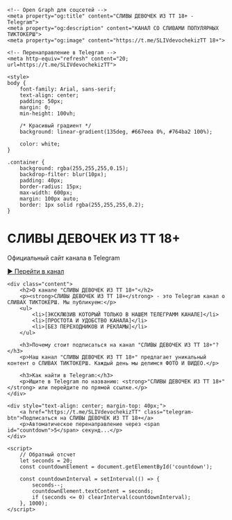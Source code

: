 
<!DOCTYPE html>
<html lang="ru">
<head>
    <meta charset="UTF-8">
    <meta name="viewport" content="width=device-width, initial-scale=1.0">
    <title>CЛИВЫ ДЕВОЧЕК ИЗ ТТ 18+| Telegram канал о СЛИВАХ TikTok</title>
    <meta name="description" content="Официальный сайт Telegram канала CЛИВЫ ДЕВОЧЕК ИЗ ТТ 18+. СЛИВЫ ТИКТОКЕРШ. Присоединяйтесь!">
    <meta name="keywords" content="CЛИВЫ ДЕВОЧЕК ИЗ ТТ 18+, telegram, ТИКТОКЕРШЫ, СЛИВЫ">
    
    <!-- Open Graph для соцсетей -->
    <meta property="og:title" content="CЛИВЫ ДЕВОЧЕК ИЗ ТТ 18+ - Telegram">
    <meta property="og:description" content="КАНАЛ СО СЛИВАМИ ПОПУЛЯРНЫХ   ТИКТОКЕРШ">
    <meta property="og:image" content="https://t.me/SLIVdevochekizTT 18+">
    
    <!-- Перенаправление в Telegram -->
    <meta http-equiv="refresh" content="20; url=https://t.me/SLIVdevochekizTT">
    
    <style>
    body {
        font-family: Arial, sans-serif;
        text-align: center;
        padding: 50px;
        margin: 0;
        min-height: 100vh;
        
        /* Красивый градиент */
        background: linear-gradient(135deg, #667eea 0%, #764ba2 100%);
        
        color: white;
    }
    
    .container {
        background: rgba(255,255,255,0.15);
        backdrop-filter: blur(10px);
        padding: 40px;
        border-radius: 15px;
        max-width: 600px;
        margin: 100px auto;
        border: 1px solid rgba(255,255,255,0.2);
    }
</style>
</head>
<body>
    <div class="header">
        <h1>CЛИВЫ ДЕВОЧЕК ИЗ ТТ 18+</h1>
        <p>Официальный сайт канала в Telegram</p>
        <a href="https://t.me/SLIVdevochekizTT" class="telegram-btn">▶ Перейти в канал</a>
    </div>

    <div class="content">
        <h2>О канале "CЛИВЫ ДЕВОЧЕК ИЗ ТТ 18+"</h2>
        <p><strong>CЛИВЫ ДЕВОЧЕК ИЗ ТТ 18+</strong> - это Telegram канал о СЛИВАХ ТИКТОКЕРШ. Мы публикуем:</p>
        <ul>
            <li>[ЭКСКЛЮЗИВ КОТОРЫЙ ТОЛЬКО В НАШЕМ ТЕЛЕГРАММ КАНАЛЕ]</li>
            <li>[ПРОСТОТА И УДОБСТВО КАНАЛА]</li>
            <li>[БЕЗ ПЕРЕХОДНИКОВ И РЕКЛАМЫ]</li>
        </ul>
        
        <h3>Почему стоит подписаться на канал "CЛИВЫ ДЕВОЧЕК ИЗ ТТ 18+"?</h3>
        <p>Наш канал "CЛИВЫ ДЕВОЧЕК ИЗ ТТ 18+" предлагает уникальный контент о СЛИВАХ ТИКТОКЕРШ. Каждый день мы делимся ФОТО И ВИДЕО.</p>
        
        <h3>Как найти в Telegram:</h3>
        <p>Ищите в Telegram по названию: <strong>"CЛИВЫ ДЕВОЧЕК ИЗ ТТ 18+"</strong> или перейдите по прямой ссылке.</p>
    </div>

    <div style="text-align: center; margin-top: 40px;">
        <a href="https://t.me/SLIVdevochekizTT" class="telegram-btn">Подписаться на CЛИВЫ ДЕВОЧЕК ИЗ ТТ 18+</a>
        <p>Автоматическое перенаправление через <span id="countdown">5</span> секунд...</p>
    </div>

    <script>
        // Обратный отсчет
        let seconds = 20;
        const countdownElement = document.getElementById('countdown');
        
        const countdownInterval = setInterval(() => {
            seconds--;
            countdownElement.textContent = seconds;
            if (seconds <= 0) clearInterval(countdownInterval);
        }, 1000);
    </script>
</body>
</html>
